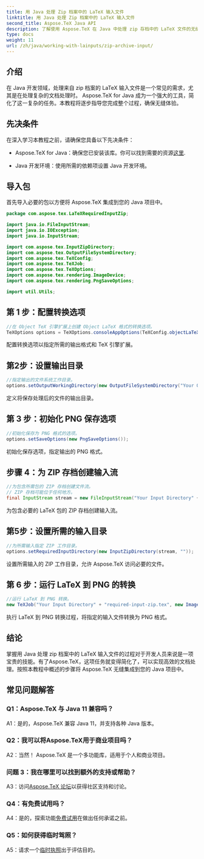 ```yaml
---
title: 用 Java 处理 Zip 档案中的 LaTeX 输入文件
linktitle: 用 Java 处理 Zip 档案中的 LaTeX 输入文件
second_title: Aspose.TeX Java API
description: 了解使用 Aspose.TeX 在 Java 中处理 zip 存档中的 LaTeX 文件的无缝指南。轻松提升您的文档处理能力。
type: docs
weight: 11
url: /zh/java/working-with-lainputs/zip-archive-input/
---
```

## 介绍

在 Java 开发领域，处理来自 zip 档案的 LaTeX 输入文件是一个常见的需求，尤其是在处理复杂的文档处理时。 Aspose.TeX for Java 成为一个强大的工具，简化了这一复杂的任务。本教程将逐步指导您完成整个过程，确保无缝体验。

## 先决条件

在深入学习本教程之前，请确保您具备以下先决条件：

-  Aspose.TeX for Java：确保您已安装该库。你可以找到需要的资源[这里](https://reference.aspose.com/tex/java/).

- Java 开发环境：使用所需的依赖项设置 Java 开发环境。

## 导入包

首先导入必要的包以方便将 Aspose.TeX 集成到您的 Java 项目中。

```java
package com.aspose.tex.LaTeXRequiredInputZip;

import java.io.FileInputStream;
import java.io.IOException;
import java.io.InputStream;

import com.aspose.tex.InputZipDirectory;
import com.aspose.tex.OutputFileSystemDirectory;
import com.aspose.tex.TeXConfig;
import com.aspose.tex.TeXJob;
import com.aspose.tex.TeXOptions;
import com.aspose.tex.rendering.ImageDevice;
import com.aspose.tex.rendering.PngSaveOptions;

import util.Utils;
```

## 第 1 步：配置转换选项

```java
//在 Object TeX 引擎扩展上创建 Object LaTeX 格式的转换选项。
TeXOptions options = TeXOptions.consoleAppOptions(TeXConfig.objectLaTeX());
```

配置转换选项以指定所需的输出格式和 TeX 引擎扩展。

## 第2步：设置输出目录

```java
//指定输出的文件系统工作目录。
options.setOutputWorkingDirectory(new OutputFileSystemDirectory("Your Output Directory"));
```

定义将保存处理后的文件的输出目录。

## 第 3 步：初始化 PNG 保存选项

```java
//初始化保存为 PNG 格式的选项。
options.setSaveOptions(new PngSaveOptions());
```

初始化保存选项，指定输出的 PNG 格式。

## 步骤 4：为 ZIP 存档创建输入流

```java
//为包含所需包的 ZIP 存档创建文件流。
// ZIP 存档可能位于任何地方。
final InputStream stream = new FileInputStream("Your Input Directory" + "packages\\pgfplots.zip");
```

为包含必要的 LaTeX 包的 ZIP 存档创建输入流。

## 第5步：设置所需的输入目录

```java
//为所需输入指定 ZIP 工作目录。
options.setRequiredInputDirectory(new InputZipDirectory(stream, ""));
```

设置所需输入的 ZIP 工作目录，允许 Aspose.TeX 访问必要的文件。

## 第 6 步：运行 LaTeX 到 PNG 的转换

```java
//运行 LaTeX 到 PNG 转换。
new TeXJob("Your Input Directory" + "required-input-zip.tex", new ImageDevice(), options).run();
```

执行 LaTeX 到 PNG 转换过程，将指定的输入文件转换为 PNG 格式。

## 结论

掌握用 Java 处理 zip 档案中的 LaTeX 输入文件的过程对于开发人员来说是一项宝贵的技能。有了Aspose.TeX，这项任务就变得简化了，可以实现高效的文档处理。按照本教程中概述的步骤将 Aspose.TeX 无缝集成到您的 Java 项目中。

## 常见问题解答

### Q1：Aspose.TeX 与 Java 11 兼容吗？

A1：是的，Aspose.TeX 兼容 Java 11，并支持各种 Java 版本。

### Q2：我可以将Aspose.TeX用于商业项目吗？

A2：当然！ Aspose.TeX 是一个多功能库，适用于个人和商业项目。

### 问题 3：我在哪里可以找到额外的支持或帮助？

A3：访问[Aspose.TeX 论坛](https://forum.aspose.com/c/tex/47)以获得社区支持和讨论。

### Q4：有免费试用吗？

 A4：是的，探索功能[免费试用](https://releases.aspose.com/)在做出任何承诺之前。

### Q5：如何获得临时驾照？

 A5：请求一个[临时执照](https://purchase.aspose.com/temporary-license/)出于评估目的。